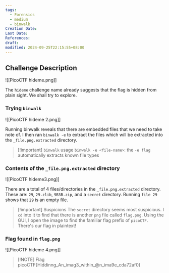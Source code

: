 ```yaml
---
tags:
  - Forensics
  - medium
  - binwalk
Creation Date: 
Last Date: 
References: 
draft: 
modified: 2024-09-25T22:15:55+08:00
---
```

## Challenge Description

![[PicoCTF hideme.png]]

The `hideme` challenge name already suggests that the flag is hidden from plain sight. We shall try to explore. 

### Trying `binwalk`
![[PicoCTF hideme 2.png]]

Running binwalk reveals that there are embedded files that we need to take note of. I then ran `binwalk -e` to extract the files which will be extracted into the `_file.png.extracted` directory.

>[!important] `binwalk` usage
>`binwalk -e <file-name>`:   the `-e flag` automatically extracts known file types

### Contents of the `_file.png.extracted` directory
![[PicoCTF hideme3.png]]

There are a total of 4 files/directories in the `_file.png.extracted` directory. These are: `29`, `29.zlib`, `9B3B.zip`, and a `secret` directory. Running `file 29` shows that `29` is an empty file. 

>[!important] Suspicions
>The `secret` directory seems most suspicious. I `cd` into it to find that there is another `png` file called `flag.png`. Using the GUI, I open the image to find the familiar flag prefix of `picoCTF`. There's our flag in plaintext!

### Flag found in `flag.png`
![[PicoCTF hideme 4.png]]

> [!NOTE] Flag
> picoCTF{Hiddinng_An_imag3_within_@n_ima9e_cda72af0}